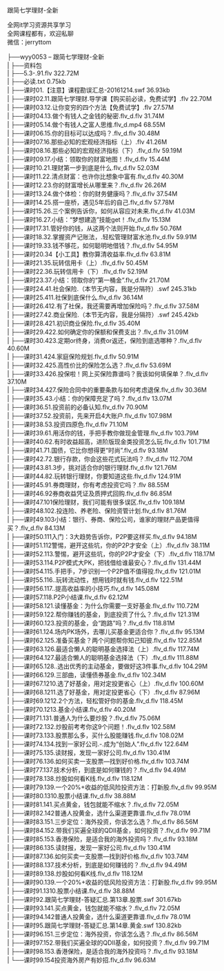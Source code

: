 跟简七学理财-全新

全网it学习资源共享学习<br>全网课程都有，欢迎私聊<br>微信：jerryttom<br>

├──wyy0053 – 跟简七学理财-全新<br> | ├──资料包<br> | ├──5.3-.91.flv 322.72M<br> | ├──必读.txt 0.75kb<br> | ├──课时01.【注意】课程勘误汇总-20161214.swf 36.93kb<br> | ├──课时02.11.跟简七学理财.导学课【购买前必读，免费试学】.flv 22.70M<br> | ├──课时03.12.让你变穷的四个方法【免费试学】.flv 27.57M<br> | ├──课时04.13.做个有钱人之金钱的秘密.flv_d.flv 31.74M<br> | ├──课时05.14.做个有钱人之富人思维.flv_d.mp4 68.55M<br> | ├──课时06.15.你的目标可以达成吗？.flv_d.flv 30.48M<br> | ├──课时07.16.那些必知的宏观经济指标（上）.flv 41.26M<br> | ├──课时08.16.那些必知的宏观经济指标（下）.flv_d.flv 59.19M<br> | ├──课时09.17.小结：领取你的财富地图！.flv_d.flv 15.44M<br> | ├──课时10.21.理财第一步到底是什么.flv_d.flv 52.03M<br> | ├──课时11.22.清点财富：也许你比想象中富有.flv_d.flv 40.30M<br> | ├──课时12.23.你的财富增长从哪里来？.flv_d.flv 26.26M<br> | ├──课时13.24.做个体检：你的财务健康吗？.flv_d.flv 37.54M<br> | ├──课时14.25.搭一座桥，遇见5年后的自己.flv_d.flv 57.78M<br> | ├──课时15.26.三个案例告诉你，如何从容应对未来.flv_d.flv 41.03M<br> | ├──课时16.27.小结：“梦想建造”技能get！.flv_d.flv 15.13M<br> | ├──课时17.31.管好你的钱，从这两个法则开始.flv_d.flv 50.76M<br> | ├──课时18.32.掌握资产记账法，.轻松管理财富水池.flv_d.flv 59.91M<br> | ├──课时19.33.钱不够花，如何聪明地借钱？.flv_d.flv 54.95M<br> | ├──课时20.34【小工具】教你算清收益率.flv_d.flv 63.81M<br> | ├──课时21.35.玩转信用卡（上）.flv_d.flv 50.45M<br> | ├──课时22.36.玩转信用卡（下）.flv_d.flv 52.19M<br> | ├──课时23.37.小结：领取你的“第一桶金”.flv_d.flv 21.70M<br> | ├──课时24.41.社会保险.（本节无内容，我是分隔符）.swf 245.31kb<br> | ├──课时25.411.社保到底保什么.flv_d.flv 36.14M<br> | ├──课时26.412.有了社保，我还需要再增加保险吗？.flv_d.flv 37.58M<br> | ├──课时27.42.商业保险.（本节无内容，我是分隔符）.swf 245.42kb<br> | ├──课时28.421.初识商业保险.flv_d.flv 35.40M<br> | ├──课时29.422.如何确定你的保额和保费支出？.flv_d.flv 31.09M<br> | ├──课时30.423.定期or终身，消费or返还，保险到底选哪种？.flv_d.flv 40.60M<br> | ├──课时31.424.家庭保险规划.flv_d.flv 50.91M<br> | ├──课时32.425.高性价比的保险怎么选？.flv_d.flv 53.69M<br> | ├──课时33.426.投保啦！网上买保险靠谱吗？我该如何填保单？.flv_d.flv 37.10M<br> | ├──课时34.427.保险合同中的重要条款与如何考虑退保.flv_d.flv 30.36M<br> | ├──课时35.43.小结：你的保障充足了吗？.flv_d.flv 13.07M<br> | ├──课时36.51.投资前的必备认知.flv_d.flv 70.90M<br> | ├──课时37.52.投资前，先来开启4大账户.flv_d.flv 107.98M<br> | ├──课时38.53.投资四原色.flv_d.flv 71.10M<br> | ├──课时39.61.用活你的钱，手把手教你做现金管理.flv_d.flv 103.79M<br> | ├──课时40.62.有时收益超高，进阶版现金类投资怎么玩.flv_d.flv 101.71M<br> | ├──课时41.71.国债，它比你想得更“时尚”.flv_d.flv 93.18M<br> | ├──课时42.72.银行存款，你会这些花式玩法吗？.flv_d.flv 112.70M<br> | ├──课时43.81.3步，挑对适合你的银行理财.flv_d.flv 121.76M<br> | ├──课时44.82.玩转银行理财，你要知道这些.flv_d.flv 124.91M<br> | ├──课时45.91.券商理财，你有考虑投资它吗？.flv 88.55M<br> | ├──课时46.92券商收益凭证及质押式回购.flv_d.flv 86.85M<br> | ├──课时47.101保险理财，我们可能有很多误区.flv_d.flv 109.18M<br> | ├──课时48.102.投连险、养老险、保险资管计划.flv_d.flv 81.76M<br> | ├──课时49.103小结：银行、券商、保险公司，谁家的理财产品更值得买？.flv_d.flv 84.13M<br> | ├──课时50.111入门：3大趋势告诉你，P2P要这样买.flv_d.flv 94.18M<br> | ├──课时51.112警惕，避开这些坑，你的P2P才安全（上）.flv_d.flv 38.11M<br> | ├──课时52.113.警惕，避开这些坑，你的P2P才安全（下）.flv_d.flv 118.17M<br> | ├──课时53.114.P2P模式大PK，把钱借给谁最安心？.flv_d.flv 131.44M<br> | ├──课时54.115.手把手，7步识别一个P2P值不值得投.flv_d.flv 121.01M<br> | ├──课时55.116..玩转流动性，想用钱时就有钱.flv_d.flv 122.51M<br> | ├──课时56.117..提高收益率的小技巧.flv_d.flv 145.08M<br> | ├──课时57.118.P2P小结课.flv_d.flv 62.12M<br> | ├──课时58.121.读懂基金：为什么你需要一支好基金.flv_d.flv 110.72M<br> | ├──课时59.122.帮你赚钱的基金，到底投资了什么？.flv_d.flv 121.31M<br> | ├──课时60.123.投资的基金，会“跑路”吗？.flv_d.flv 118.81M<br> | ├──课时61.124.场内PK场外，去哪儿买基金更适合你？.flv_d.flv 95.13M<br> | ├──课时62.125.准备买基金？两个问题帮你知己知彼.flv_d.flv 122.85M<br> | ├──课时63.126.最适合懒人的聪明基金选择法（上）.flv_d.flv 117.74M<br> | ├──课时64.127.最适合懒人的聪明基金选择法（下）.flv_d.flv 111.88M<br> | ├──课时65.128..选出优秀的主动基金，要做好这3件事.flv_d.flv 104.29M<br> | ├──课时66.129.三部曲，读懂债券基金.flv_d.flv 102.34M<br> | ├──课时67.1210.选了好基金，用对定投更省心（上）.flv_d.flv 100.60M<br> | ├──课时68.1211.选了好基金，用对定投更省心（下）.flv_d.flv 87.96M<br> | ├──课时69.1212.2个方法，轻松管好你的基金.flv_d.flv 118.45M<br> | ├──课时70.1213.基金小结课.flv_d.flv 40.20M<br> | ├──课时71.131.普通人为什么要炒股？.flv_d.flv 75.06M<br> | ├──课时72.132.炒股前考考你这9个问题！.flv_d.flv 102.58M<br> | ├──课时73.133.股票那么多，买什么股能赚钱.flv_d.flv 108.02M<br> | ├──课时74.134.找到一家好公司.-.成为“创始人”.flv_d.flv 122.64M<br> | ├──课时75.135.读财报，发现一家好公司.flv_d.flv 130.41M<br> | ├──课时76.136.如何买卖一支股票—找到好价格.flv_d.flv 103.74M<br> | ├──课时77.137.技术分析，到底是如何赚钱的？.flv_d.flv 94.49M<br> | ├──课时78.138.炒股如何看K线.flv_d.flv 118.12M<br> | ├──课时79.139.一个20%+收益的低风险投资方法：打新股.flv_d.flv 99.95M<br> | ├──课时80.1310.股票小结课.flv_d.flv 38.88M<br> | ├──课时81.141.买点黄金，钱包就能不缩水？.flv_d.flv 72.05M<br> | ├──课时82.142普通人投黄金，选什么渠道更靠谱.flv_d.flv 78.01M<br> | ├──课时83.151.三步定位：海外投资，你该怎么选？.flv_d.flv 86.56M<br> | ├──课时84.152.带我们买遍全球的QDII基金，如何投资？.flv_d.flv 99.71M<br> | ├──课时85.153.香港保险，是适合我的海外投资吗？.flv_d.flv 93.18M<br> | ├──课时86.135.读财报，发现一家好公司.flv_d.flv 130.41M<br> | ├──课时87.136.如何买卖一支股票—找到好价格.flv_d.flv 103.74M<br> | ├──课时88.137.技术分析，到底是如何赚钱的？.flv_d.flv 94.49M<br> | ├──课时89.138.炒股如何看K线.flv_d.flv 118.12M<br> | ├──课时90.139.一个20%+收益的低风险投资方法：打新股.flv_d.flv 99.95M<br> | ├──课时91.1310.股票小结课.flv_d.flv 38.88M<br> | ├──课时92.跟简七学理财-答疑汇总.第13章.股票.swf 301.67kb<br> | ├──课时93.141.买点黄金，钱包就能不缩水？.flv_d.flv 72.05M<br> | ├──课时94.142普通人投黄金，选什么渠道更靠谱.flv_d.flv 78.01M<br> | ├──课时95.跟简七学理财-答疑汇总.第14章.黄金.swf 130.82kb<br> | ├──课时96.151.三步定位：海外投资，你该怎么选？.flv_d.flv 86.56M<br> | ├──课时97.152.带我们买遍全球的QDII基金，如何投资？.flv_d.flv 99.71M<br> | ├──课时98.153.香港保险，是适合我的海外投资吗？.flv_d.flv 93.18M<br> | └──课时99.154投资海外房产有妙招.flv_d.flv 96.63M